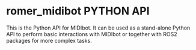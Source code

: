 # romer_midibot PYTHON API 

This is the Python API for MIDIbot. It can be used as a stand-alone Python API to perform basic interactions with MIDIbot or together with ROS2 packages for more complex tasks.
